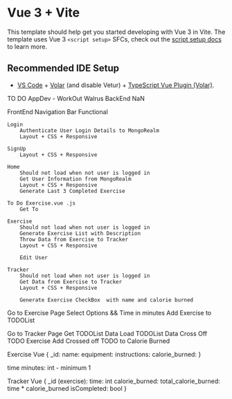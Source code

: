 # Vue 3 + Vite

This template should help get you started developing with Vue 3 in Vite. The template uses Vue 3 `<script setup>` SFCs, check out the [script setup docs](https://v3.vuejs.org/api/sfc-script-setup.html#sfc-script-setup) to learn more.

## Recommended IDE Setup

- [VS Code](https://code.visualstudio.com/) + [Volar](https://marketplace.visualstudio.com/items?itemName=Vue.volar) (and disable Vetur) + [TypeScript Vue Plugin (Volar)](https://marketplace.visualstudio.com/items?itemName=Vue.vscode-typescript-vue-plugin).

TO DO AppDev - WorkOut Walrus
BackEnd
	NaN

FrontEnd
	Navigation Bar
		Functional
		
	Login 
		Authenticate User Login Details to MongoRealm
		Layout + CSS + Responsive
	
	SignUp
		Layout + CSS + Responsive
	
	Home
		Should not load when not user is logged in
		Get User Information from MongoRealm
		Layout + CSS + Responsive
		Generate Last 3 Completed Exercise
	
	To Do Exercise.vue .js 
		Get To
	
	Exercise
		Should not load when not user is logged in
		Generate Exercise List with Description
		Throw Data from Exercise to Tracker
		Layout + CSS + Responsive
		
		Edit User
		
	Tracker
		Should not load when not user is logged in
		Get Data from Exercise to Tracker
		Layout + CSS + Responsive
		
		Generate Exercise CheckBox  with name and calorie burned 
		
		
		
Go to Exercise Page
Select Options && Time in minutes
Add Exercise to TODOList 

Go to Tracker Page
Get TODOList Data
Load TODOList Data
Cross Off TODO Exercise
Add Crossed off TODO to Calorie Burned

Exercise Vue
{
	_id:
	name: 
	equipment:
	instructions:
	calorie_burned:
}

time minutes: int - minimum 1

Tracker Vue
{
	_id (exercise): 
	time: int 
	calorie_burned:
	total_calorie_burned: time * calorie_burned
	isCompleted: bool
}